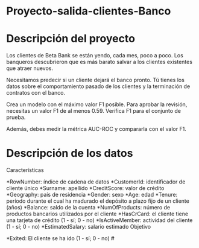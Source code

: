 # Proyecto-salida-clientes-Banco #
# Descripción del proyecto #
Los clientes de Beta Bank se están yendo, cada mes, poco a poco. Los banqueros descubrieron que es más barato salvar a los clientes existentes que atraer nuevos.

Necesitamos predecir si un cliente dejará el banco pronto. Tú tienes los datos sobre el comportamiento pasado de los clientes y la terminación de contratos con el banco.

Crea un modelo con el máximo valor F1 posible. Para aprobar la revisión, necesitas un valor F1 de al menos 0.59. Verifica F1 para el conjunto de prueba. 

Además, debes medir la métrica AUC-ROC y compararla con el valor F1.

#
# Descripción de los datos

Características

*RowNumber: índice de cadena de datos
*CustomerId: identificador de cliente único
*Surname: apellido
*CreditScore: valor de crédito
*Geography: país de residencia
*Gender: sexo
*Age: edad
*Tenure: período durante el cual ha madurado el depósito a plazo fijo de un cliente (años)
*Balance: saldo de la cuenta
*NumOfProducts: número de productos bancarios utilizados por el cliente
*HasCrCard: el cliente tiene una tarjeta de crédito (1 - sí; 0 - no)
*IsActiveMember: actividad del cliente (1 - sí; 0 - no)
*EstimatedSalary: salario estimado
Objetivo

*Exited: El cliente se ha ido (1 - sí; 0 - no) #
